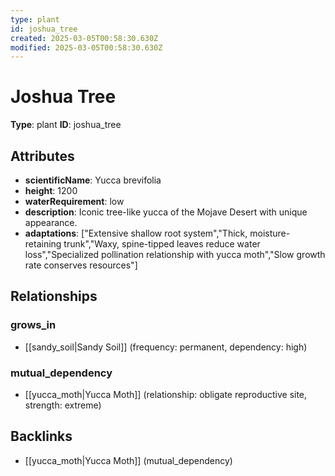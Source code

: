 ```yaml
---
type: plant
id: joshua_tree
created: 2025-03-05T00:58:30.630Z
modified: 2025-03-05T00:58:30.630Z
---
```


# Joshua Tree

**Type**: plant
**ID**: joshua_tree

## Attributes

- **scientificName**: Yucca brevifolia
- **height**: 1200
- **waterRequirement**: low
- **description**: Iconic tree-like yucca of the Mojave Desert with unique appearance.
- **adaptations**: ["Extensive shallow root system","Thick, moisture-retaining trunk","Waxy, spine-tipped leaves reduce water loss","Specialized pollination relationship with yucca moth","Slow growth rate conserves resources"]

## Relationships

### grows_in

- [[sandy_soil|Sandy Soil]] (frequency: permanent, dependency: high)

### mutual_dependency

- [[yucca_moth|Yucca Moth]] (relationship: obligate reproductive site, strength: extreme)

## Backlinks

- [[yucca_moth|Yucca Moth]] (mutual_dependency)

